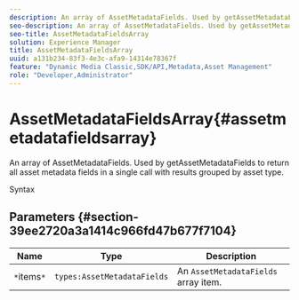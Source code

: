 ```yaml
---
description: An array of AssetMetadataFields. Used by getAssetMetadataFields to return all asset metadata fields in a single call with results grouped by asset type.
seo-description: An array of AssetMetadataFields. Used by getAssetMetadataFields to return all asset metadata fields in a single call with results grouped by asset type.
seo-title: AssetMetadataFieldsArray
solution: Experience Manager
title: AssetMetadataFieldsArray
uuid: a131b234-83f3-4e3c-afa9-14314e78367f
feature: "Dynamic Media Classic,SDK/API,Metadata,Asset Management"
role: "Developer,Administrator"
---
```


# AssetMetadataFieldsArray{#assetmetadatafieldsarray}

An array of AssetMetadataFields. Used by getAssetMetadataFields to return all asset metadata fields in a single call with results grouped by asset type.

 Syntax 

## Parameters {#section-39ee2720a3a1414c966fd47b677f7104}

|  Name  | Type  | Description  |
|---|---|---|
|  `*`items`*`  | `types:AssetMetadataFields`  |An `AssetMetadataFields` array item.  |

